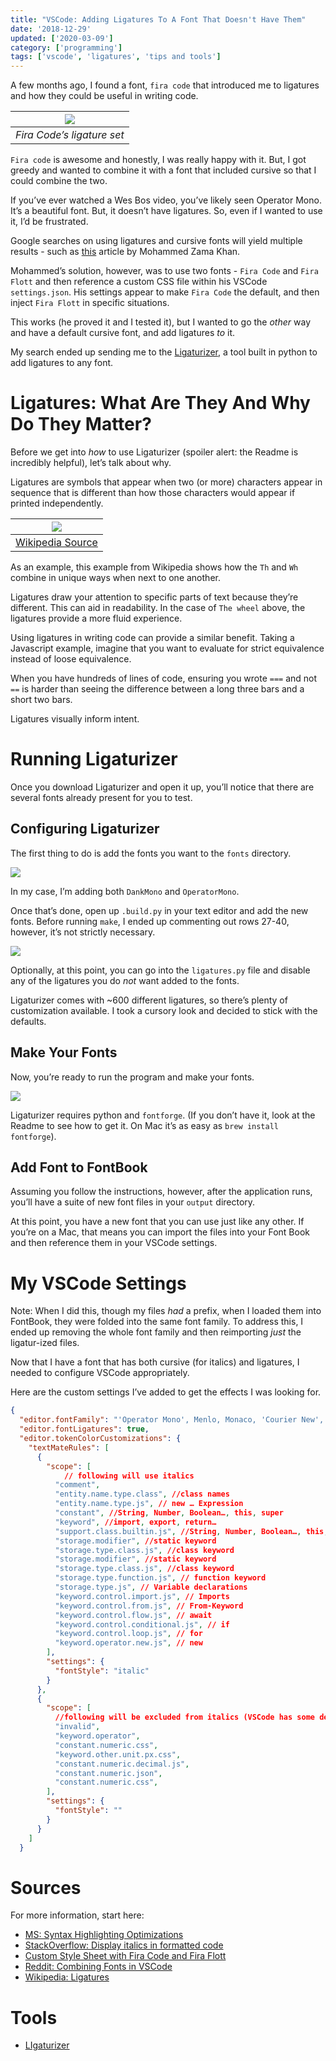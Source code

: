 ```yaml
---
title: "VSCode: Adding Ligatures To A Font That Doesn't Have Them"
date: '2018-12-29'
updated: ['2020-03-09']
category: ['programming']
tags: ['vscode', 'ligatures', 'tips and tools']
---
```


A few months ago, I found a font, `fira code` that introduced me to ligatures and how they could be useful in writing code.

| ![](./fira-ligatures.png)  |
| :------------------------: |
| _Fira Code’s ligature set_ |

`Fira code` is awesome and honestly, I was really happy with it. But, I got greedy and wanted to combine it with a font that included cursive so that I could combine the two.

If you’ve ever watched a Wes Bos video, you’ve likely seen Operator Mono. It’s a beautiful font. But, it doesn’t have ligatures. So, even if I wanted to use it, I’d be frustrated.

Google searches on using ligatures and cursive fonts will yield multiple results - such as [this](https://medium.com/@zamamohammed/multiple-fonts-alternative-to-operator-mono-in-vscode-7745b52120a0) article by Mohammed Zama Khan.

Mohammed’s solution, however, was to use two fonts - `Fira Code` and `Fira Flott` and then reference a custom CSS file within his VSCode `settings.json`. His settings appear to make `Fira Code` the default, and then inject `Fira Flott` in specific situations.

This works (he proved it and I tested it), but I wanted to go the _other_ way and have a default cursive font, and add ligatures _to_ it.

My search ended up sending me to the [Ligaturizer](https://github.com/ToxicFrog/Ligaturizer), a tool built in python to add ligatures to any font.

# Ligatures: What Are They And Why Do They Matter?

Before we get into _how_ to use Ligaturizer (spoiler alert: the Readme is incredibly helpful), let’s talk about why.

Ligatures are symbols that appear when two (or more) characters appear in sequence that is different than how those characters would appear if printed independently.

|                                   ![](./wiki-ligature.png)                                    |
| :-------------------------------------------------------------------------------------------: |
| [Wikipedia Source](https://upload.wikimedia.org/wikipedia/commons/5/56/The_Wheel_Taumfel.jpg) |

As an example, this example from Wikipedia shows how the `Th` and `Wh` combine in unique ways when next to one another.

Ligatures draw your attention to specific parts of text because they’re different. This can aid in readability. In the case of `The wheel` above, the ligatures provide a more fluid experience.

Using ligatures in writing code can provide a similar benefit. Taking a Javascript example, imagine that you want to evaluate for strict equivalence instead of loose equivalence.

When you have hundreds of lines of code, ensuring you wrote `===` and not `==` is harder than seeing the difference between a long three bars and a short two bars.

Ligatures visually inform intent.

# Running Ligaturizer

Once you download Ligaturizer and open it up, you’ll notice that there are several fonts already present for you to test.

## Configuring Ligaturizer

The first thing to do is add the fonts you want to the `fonts` directory.

![](./file-screen-grab.png)

In my case, I’m adding both `DankMono` and `OperatorMono`.

Once that’s done, open up `.build.py` in your text editor and add the new fonts. Before running `make`, I ended up commenting out rows 27-40, however, it’s not strictly necessary.

![](./prefixed-fonts.png)

Optionally, at this point, you can go into the `ligatures.py` file and disable any of the ligatures you do _not_ want added to the fonts.

Ligaturizer comes with ~600 different ligatures, so there’s plenty of customization available. I took a cursory look and decided to stick with the defaults.

## Make Your Fonts

Now, you’re ready to run the program and make your fonts.

![](./ligaturizer-make.png)

Ligaturizer requires python and `fontforge`. (If you don’t have it, look at the Readme to see how to get it. On Mac it’s as easy as `brew install fontforge`).

## Add Font to FontBook

Assuming you follow the instructions, however, after the application runs, you’ll have a suite of new font files in your `output` directory.

At this point, you have a new font that you can use just like any other. If you’re on a Mac, that means you can import the files into your Font Book and then reference them in your VSCode settings.

# My VSCode Settings

Note: When I did this, though my files _had_ a prefix, when I loaded them into FontBook, they were folded into the same font family. To address this, I ended up removing the whole font family and then reimporting _just_ the ligatur-ized files.

Now that I have a font that has both cursive (for italics) and ligatures, I needed to configure VSCode appropriately.

Here are the custom settings I’ve added to get the effects I was looking for.

```json
{
  "editor.fontFamily": "'Operator Mono', Menlo, Monaco, 'Courier New', monospace",
  "editor.fontLigatures": true,
  "editor.tokenColorCustomizations": {
    "textMateRules": [
      {
        "scope": [
			// following will use italics
          "comment",
          "entity.name.type.class", //class names
          "entity.name.type.js", // new … Expression
          "constant", //String, Number, Boolean…, this, super
          "keyword", //import, export, return…
          "support.class.builtin.js", //String, Number, Boolean…, this, super
          "storage.modifier", //static keyword
          "storage.type.class.js", //class keyword
          "storage.modifier", //static keyword
          "storage.type.class.js", //class keyword
          "storage.type.function.js", // function keyword
          "storage.type.js", // Variable declarations
          "keyword.control.import.js", // Imports
          "keyword.control.from.js", // From-Keyword
          "keyword.control.flow.js", // await
          "keyword.control.conditional.js", // if
          "keyword.control.loop.js", // for
          "keyword.operator.new.js", // new
        ],
        "settings": {
          "fontStyle": "italic"
        }
      },
      {
        "scope": [
          //following will be excluded from italics (VSCode has some defaults for italics)
          "invalid",
          "keyword.operator",
          "constant.numeric.css",
          "keyword.other.unit.px.css",
          "constant.numeric.decimal.js",
          "constant.numeric.json",
          "constant.numeric.css",
        ],
        "settings": {
          "fontStyle": ""
        }
      }
    ]
  }
```

# Sources

For more information, start here:

-   [MS: Syntax Highlighting Optimizations](https://code.visualstudio.com/blogs/2017/02/08/syntax-highlighting-optimizations)
-   [StackOverflow: Display italics in formatted code](https://stackoverflow.com/questions/41320848/how-do-i-get-visual-studio-code-to-display-italic-fonts-in-formatted-code)
-   [Custom Style Sheet with Fira Code and Fira Flott](https://gist.github.com/neetjn/3a132938e166f40e81cbb9a96db96cf8)
-   [Reddit: Combining Fonts in VSCode](https://www.reddit.com/r/vscode/comments/8e4sat/how_can_i_combine_2_fonts_in_vscode/)
-   [Wikipedia: Ligatures](https://en.wikipedia.org/wiki/Typographic_ligature)

# Tools

-   [LIgaturizer](https://github.com/ToxicFrog/Ligaturizer)
